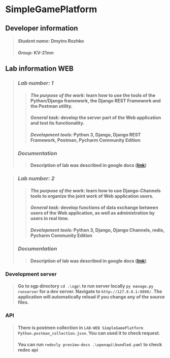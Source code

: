 # **SimpleGamePlatform**

## **Developer information**
>#### _Student name:_ Dmytro Rozhko
>#### _Group:_        KV-21mn

## **Lab information WEB**
>### _**Lab number: 1**_
>>#### _The purpose of the work:_ learn how to use the tools of the Python/Django framework, the Django REST Framework and the Postman utility.
>>#### _General task:_ develop the server part of the Web application and test its functionality.
>>#### _Development tools:_ Python 3, Django, Django REST Framework, Postman, Pycharm Community Edition
>### _**Documentation**_
>>#### Description of lab was described in google docs ([link](https://docs.google.com/document/d/117PcMD1x163cqYfo6p3jKUq5rCOnqnQiBu9bkER6ebQ))

>### _**Lab number: 2**_
>>#### _The purpose of the work:_ learn how to use Django-Channels tools to organize the joint work of Web application users.
>>#### _General task:_ develop functions of data exchange between users of the Web application, as well as administration by users in real time.
>>#### _Development tools:_ Python 3, Django, Django Channels, redis, Pycharm Community Edition
>### _**Documentation**_
>>#### Description of lab was described in google docs ([link](https://docs.google.com/document/d/1dXONhla7aJDiZya2mbLElPPxlYR59Ru0Vh9PFQf5ets))

### Development server
>#### Go to sgp directory `cd .\sgp\` to run server locally  `py manage.py runserver` for a dev server. Navigate to `http://127.0.0.1:8000/`. The application will automatically reload if you change any of the source files.
### API
>#### There is postmen collection in `LAB-WEB SimpleGamePlatform Python.postman_collection.json`. You can used it to check request.
>#### You can run `redocly preview-docs .\openapi\bundled.yaml` to check redoc api